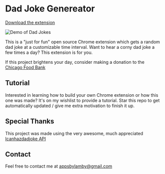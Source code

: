 # Dad Joke Genereator

[Download the extension](https://chrome.google.com/webstore/detail/dad-joke-generator/omlkegalphjkgijmcjlcgfchcmhiblbj?hl=en&authuser=2)

![Demo of Dad Jokes](http://g.recordit.co/OKgR9ameKs.gif)

This is a "just for fun" open source Chrome extension which gets a random dad joke at a customizable time interval. Want to hear a corny dad joke a few times a day? This extension is for you.

If this project brightens your day, consider making a donation to
the [Chicago Food Bank](https://www.chicagosfoodbank.org/financial-support/")

## Tutorial

Interested in learning how to build your own Chrome extension or how this one was made? It's on my wishlist to provide a tutorial. Star this repo to get automatically updated / give me extra motivation to finish it up.

## Special Thanks

This project was made using the very awesome, much appreciated [Icanhazdadjoke API](https://icanhazdadjoke.com/)

## Contact

Feel free to contact me at appsbylamby@gmail.com
